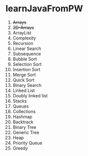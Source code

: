 # learnJavaFromPW

1. ~~Arrays~~
2. ~~2D-Arrays~~
3. ArrayList
4. Complexity
5. Recursion
6. Linear Search
7. Subsequence
8. Bubble Sort
9. Selection Sort
10. Insertion Sort
11. Merge Sort
12. Quick Sort
13. Binary Search
14. Linked List
15. Doubly linked list
16. Stacks
17. Queues
18. Collections
19. Hashmap
20. Backtrack
21. Binary Tree
22. Generic Tree
23. Heap
24. Priority Queue
25. Greedy